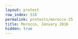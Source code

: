 ```yaml
---
layout: protest
row_index: 518
permalink: protests/morocco-25
title: Morocco, January 2016
hidden: true
---
```

